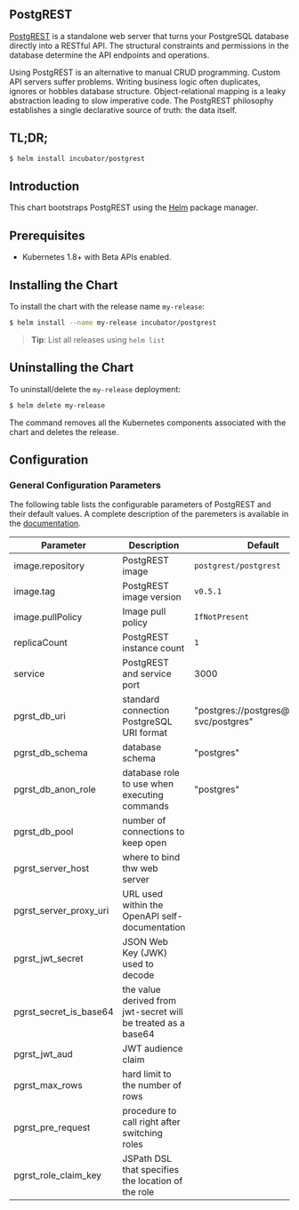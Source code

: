 ## PostgREST

[PostgREST](https://postgrest.org/) is a standalone web server that turns your
PostgreSQL database directly into a RESTful API. The structural constraints and
permissions in the database determine the API endpoints and operations.

Using PostgREST is an alternative to manual CRUD programming. Custom API
servers suffer problems. Writing business logic often duplicates, ignores or
hobbles database structure. Object-relational mapping is a leaky abstraction
leading to slow imperative code. The PostgREST philosophy establishes a single
declarative source of truth: the data itself.

## TL;DR;

```bash
$ helm install incubator/postgrest
```

## Introduction

This chart bootstraps PostgREST using the [Helm](https://helm.sh) package manager.

## Prerequisites

- Kubernetes 1.8+ with Beta APIs enabled.

## Installing the Chart

To install the chart with the release name `my-release`:

```bash
$ helm install --name my-release incubator/postgrest
```

> **Tip**: List all releases using `helm list`

## Uninstalling the Chart

To uninstall/delete the `my-release` deployment:

```bash
$ helm delete my-release
```

The command removes all the Kubernetes components associated with the
chart and deletes the release.

## Configuration

### General Configuration Parameters

The following table lists the configurable parameters of PostgREST and their
default values. A complete description of the paremeters is available in the
[documentation](https://postgrest.org/en/stable/install.html#configuration).

| Parameter              | Description                                                   | Default                                     |
| ----------             | -------------------                                           | -------------------                         |
| image.repository       | PostgREST image                                               | `postgrest/postgrest`                       |
| image.tag              | PostgREST image version                                       | `v0.5.1`                                    |
| image.pullPolicy       | Image pull policy                                             | `IfNotPresent`                              |
| replicaCount           | PostgREST instance count                                      | `1`                                         |
| service                | PostgREST and service port                                    | 3000                                        |
| pgrst_db_uri           | standard connection PostgreSQL URI format                     | "postgres://postgres@postgres-svc/postgres" |
| pgrst_db_schema        | database schema                                               | "postgres"                                  |
| pgrst_db_anon_role     | database role to use when executing commands                  | "postgres"                                  |
| pgrst_db_pool          | number of connections to keep open                            |                                             |
| pgrst_server_host      | where to bind thw web server                                  |                                             |
| pgrst_server_proxy_uri | URL used within the OpenAPI self-documentation                |                                             |
| pgrst_jwt_secret       | JSON Web Key (JWK) used to decode                             |                                             |
| pgrst_secret_is_base64 | the value derived from jwt-secret will be treated as a base64 |                                             |
| pgrst_jwt_aud          | JWT audience claim                                            |                                             |
| pgrst_max_rows         | hard limit to the number of rows                              |                                             |
| pgrst_pre_request      | procedure to call right after switching roles                 |                                             |
| pgrst_role_claim_key   | JSPath DSL that specifies the location of the role            |                                             |
